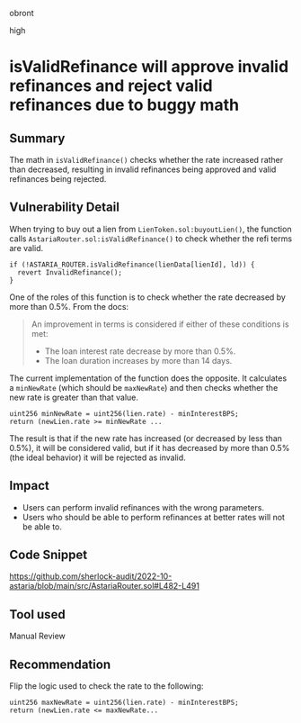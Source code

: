 obront

high

# isValidRefinance will approve invalid refinances and reject valid refinances due to buggy math

## Summary

The math in `isValidRefinance()` checks whether the rate increased rather than decreased, resulting in invalid refinances being approved and valid refinances being rejected.

## Vulnerability Detail

When trying to buy out a lien from `LienToken.sol:buyoutLien()`, the function calls `AstariaRouter.sol:isValidRefinance()` to check whether the refi terms are valid.

```solidity
if (!ASTARIA_ROUTER.isValidRefinance(lienData[lienId], ld)) {
  revert InvalidRefinance();
}
```
One of the roles of this function is to check whether the rate decreased by more than 0.5%. From the docs:

> An improvement in terms is considered if either of these conditions is met:
> - The loan interest rate decrease by more than 0.5%.
> - The loan duration increases by more than 14 days.

The current implementation of the function does the opposite. It calculates a `minNewRate` (which should be `maxNewRate`) and then checks whether the new rate is greater than that value.

```solidity
uint256 minNewRate = uint256(lien.rate) - minInterestBPS;
return (newLien.rate >= minNewRate ...
```

The result is that if the new rate has increased (or decreased by less than 0.5%), it will be considered valid, but if it has decreased by more than 0.5% (the ideal behavior) it will be rejected as invalid.

## Impact

- Users can perform invalid refinances with the wrong parameters.
- Users who should be able to perform refinances at better rates will not be able to.

## Code Snippet

https://github.com/sherlock-audit/2022-10-astaria/blob/main/src/AstariaRouter.sol#L482-L491

## Tool used

Manual Review

## Recommendation

Flip the logic used to check the rate to the following:

```solidity
uint256 maxNewRate = uint256(lien.rate) - minInterestBPS;
return (newLien.rate <= maxNewRate...
```